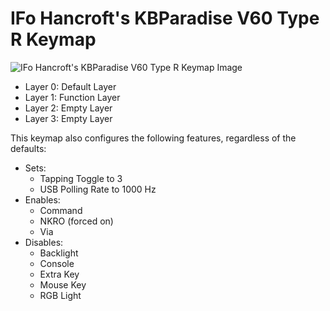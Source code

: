 # IFo Hancroft's KBParadise V60 Type R Keymap

![IFo Hancroft's KBParadise V60 Type R Keymap Image](keymap.png "IFo Hancroft's KBParadise V60 Type R Keymap")

- Layer 0: Default Layer
- Layer 1: Function Layer
- Layer 2: Empty Layer
- Layer 3: Empty Layer

This keymap also configures the following features, regardless of the defaults:

- Sets:
    - Tapping Toggle to 3
    - USB Polling Rate to 1000 Hz
- Enables:
    - Command
    - NKRO (forced on)
    - Via
- Disables:
    - Backlight
    - Console
    - Extra Key
    - Mouse Key
    - RGB Light
